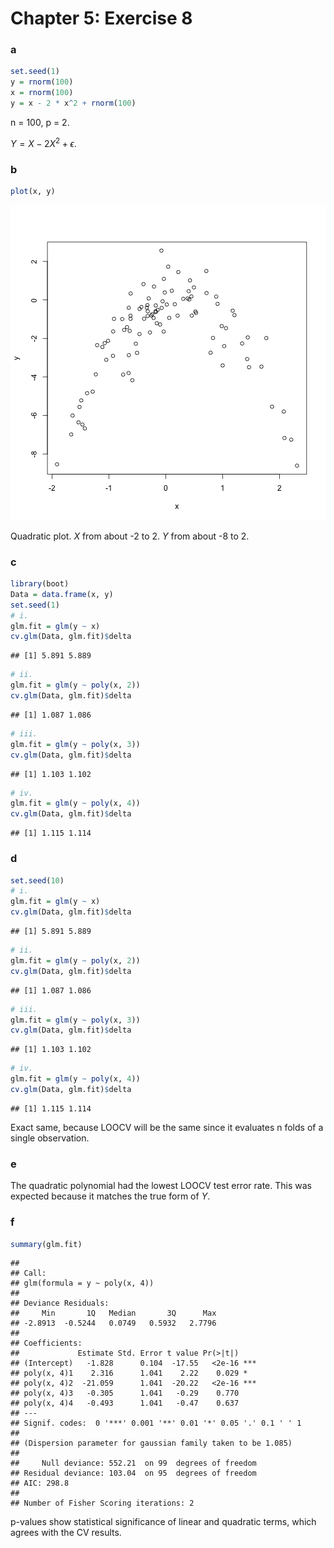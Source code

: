 Chapter 5: Exercise 8
========================================================

### a

```r
set.seed(1)
y = rnorm(100)
x = rnorm(100)
y = x - 2 * x^2 + rnorm(100)
```


n = 100, p = 2.

$Y = X - 2 X^2 + \epsilon$.

### b

```r
plot(x, y)
```

![plot of chunk 8b](figure/8b.png) 

Quadratic plot. $X$ from about -2 to 2. $Y$ from about -8 to 2.

### c

```r
library(boot)
Data = data.frame(x, y)
set.seed(1)
# i.
glm.fit = glm(y ~ x)
cv.glm(Data, glm.fit)$delta
```

```
## [1] 5.891 5.889
```

```r
# ii.
glm.fit = glm(y ~ poly(x, 2))
cv.glm(Data, glm.fit)$delta
```

```
## [1] 1.087 1.086
```

```r
# iii.
glm.fit = glm(y ~ poly(x, 3))
cv.glm(Data, glm.fit)$delta
```

```
## [1] 1.103 1.102
```

```r
# iv.
glm.fit = glm(y ~ poly(x, 4))
cv.glm(Data, glm.fit)$delta
```

```
## [1] 1.115 1.114
```


### d

```r
set.seed(10)
# i.
glm.fit = glm(y ~ x)
cv.glm(Data, glm.fit)$delta
```

```
## [1] 5.891 5.889
```

```r
# ii.
glm.fit = glm(y ~ poly(x, 2))
cv.glm(Data, glm.fit)$delta
```

```
## [1] 1.087 1.086
```

```r
# iii.
glm.fit = glm(y ~ poly(x, 3))
cv.glm(Data, glm.fit)$delta
```

```
## [1] 1.103 1.102
```

```r
# iv.
glm.fit = glm(y ~ poly(x, 4))
cv.glm(Data, glm.fit)$delta
```

```
## [1] 1.115 1.114
```

Exact same, because LOOCV will be the same since it evaluates n folds of a
single observation.

### e
The quadratic polynomial had the lowest LOOCV test error rate. This was
expected because it matches the true form of $Y$.

### f

```r
summary(glm.fit)
```

```
## 
## Call:
## glm(formula = y ~ poly(x, 4))
## 
## Deviance Residuals: 
##     Min       1Q   Median       3Q      Max  
## -2.8913  -0.5244   0.0749   0.5932   2.7796  
## 
## Coefficients:
##             Estimate Std. Error t value Pr(>|t|)    
## (Intercept)   -1.828      0.104  -17.55   <2e-16 ***
## poly(x, 4)1    2.316      1.041    2.22    0.029 *  
## poly(x, 4)2  -21.059      1.041  -20.22   <2e-16 ***
## poly(x, 4)3   -0.305      1.041   -0.29    0.770    
## poly(x, 4)4   -0.493      1.041   -0.47    0.637    
## ---
## Signif. codes:  0 '***' 0.001 '**' 0.01 '*' 0.05 '.' 0.1 ' ' 1
## 
## (Dispersion parameter for gaussian family taken to be 1.085)
## 
##     Null deviance: 552.21  on 99  degrees of freedom
## Residual deviance: 103.04  on 95  degrees of freedom
## AIC: 298.8
## 
## Number of Fisher Scoring iterations: 2
```

p-values show statistical significance of linear and quadratic terms, which
agrees with the CV results.


